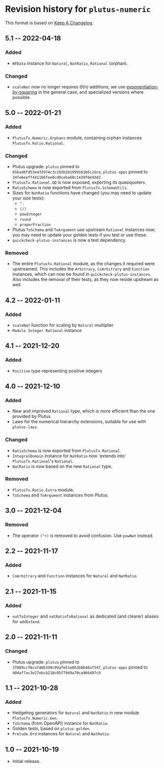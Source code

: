 # Revision history for `plutus-numeric`

This format is based on [Keep A Changelog](https://keepachangelog.com/en/1.0.0).

## 5.1 -- 2022-04-18

### Added

* `NFData` instance for `Natural`, `NatRatio`, `Rational` (orphan).

### Changed

* `scaleNat` now no longer requires _&Theta;(n)_ additions; we use
  [exponentiation-by-squaring](https://en.wikipedia.org/wiki/Exponentiation_by_squaring)
  in the general case, and specialized versions where possible.

## 5.0 -- 2022-01-21

### Added

* `PlutusTx.Numeric.Orphans` module, containing orphan instances
  `PlutusTx.Ratio.Rational`.

### Changed
  
* Plutus upgrade: `plutus` pinned to `65bad0fd53e432974c3c203b1b1999161b6c2dce`, 
  `plutus-apps` pinned to `34fe6eeff441166fee0cd0ceba68c1439f0e93d2`
* `PlutusTx.Rational.QQ` is now exposed, exporting its quasiquoters.
* `RatioSchema` is now exported from `PlutusTx.SchemaUtils`.
* Sizes for `NatRatio` functions have changed (you may need to update your size
  tests):
  * `^-`
  * `(/)`
  * `powInteger`
  * `round`
  * `properFraction`
* Plutus `ToSchema` and `ToArgument` use upstream `Rational` instances now; you
  may need to update your golden tests if you test or use these.
* `quickcheck-plutus-instances` is now a test dependency.

### Removed

* The entire `PlutusTx.Rational` module, as the changes it required were
  upstreamed. This includes the `Arbitrary`, `CoArbitrary` and `Function`
  instances, which can now be found in `quickcheck-plutus-instances`. Also
  includes the removal of their tests, as they now reside upstream as well.

## 4.2 -- 2022-01-11

### Added

* `scaleNat` function for scaling by `Natural` multiplier
* `Module Integer Rational` instance

## 4.1 -- 2021-12-20

### Added

* `Positive` type representing positive integers

## 4.0 -- 2021-12-10

### Added

* New and improved `Rational` type, which is more efficient than the one
  provided by Plutus.
* Laws for the numerical hierarchy extensions, suitable for use with
  `plutus-laws`.

### Changed

* `RatioSchema` is now exported from `PlutusTx.Rational`.
* `IntegralDomain` instance for `NatRatio` now 'extends into'
  `PlutusTx.Rational`'s `Rational`.
* `NatRatio` is now based on the new `Rational` type.

### Removed

* `PlutusTx.Ratio.Extra` module.
* `ToSchema` and `ToArgument` instances from Plutus.

## 3.0 -- 2021-12-04

### Removed

* The operator `(^+)` is removed to avoid confusion. Use `powNat` instead.

## 2.2 -- 2021-11-17

### Added

* `CoArbitrary` and `Function` instances for `Natural` and `NatRatio`.

## 2.1 -- 2021-11-15

### Added

- `natToInteger` and `natRatioToRational` as dedicated (and clearer) aliases for
  `addExtend`.

## 2.0 -- 2021-11-11

### Changed

* Plutus upgrade: `plutus` pinned to `3f089ccf0ca746b399c99afe51e063b0640af547`,
  `plutus-apps` pinned to `404af7ac3e27ebcb218c05f79d9a70ca966407c9`

## 1.1 -- 2021-10-28

### Added

* Hedgehog generators for `Natural` and `NatRatio` in new module
  `PlutusTx.Numeric.Gen`.
* `ToSchema` (from OpenAPI) instance for `NatRatio`.
* Golden tests, based on `plutus-golden`.
* `Prelude.Ord` instances for `Natural` and `NatRatio`.

## 1.0 -- 2021-10-19

* Initial release.
